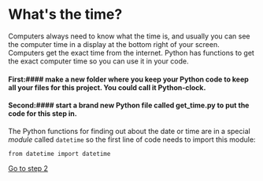 # What's the time?

Computers always need to know what the time is, and usually you can see the computer time in a display at the bottom right of your screen. Computers get the exact time from the internet. Python has functions to get the exact computer time so you can use it in your code.

#### First:#### make a new folder where you keep your Python code to keep all your files for this project. You could call it Python-clock.

#### Second:#### start a brand new Python file called get_time.py to put the code for this step in.

The Python functions for finding out about the date or time are in a special *module* called ```datetime``` so the first line of code needs to import this module:

```
from datetime import datetime
```



[Go to step 2](Step2-Make-a-digital-clock)
